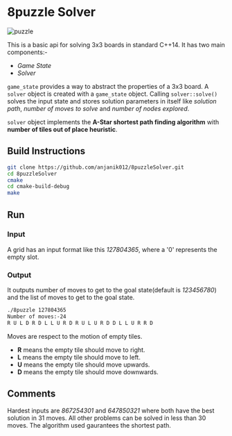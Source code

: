 # 8puzzle Solver

![puzzle](https://www.google.com/url?sa=i&url=https%3A%2F%2Fmedium.com%2F%40sairamankumar2%2F8-puzzle-problem-aa578104ae15&psig=AOvVaw1XTuFOD5hmj-UsMaUxNOGj&ust=1596460934618000&source=images&cd=vfe&ved=0CAIQjRxqFwoTCKj8-NDO_OoCFQAAAAAdAAAAABAD)

This is a basic api for solving 3x3 boards in  standard C++14. It has two main components:-

* _Game State_
* _Solver_

`game_state` provides a way to abstract the properties of a 3x3 board. A `solver` object is created with a `game_state` object.
Calling `solver::solve()` solves the input state and stores solution parameters in itself like _solution path_, _number of moves to solve_ 
and _number of nodes explored_.

`solver` object implements the **A-Star shortest path finding algorithm** with **number of tiles out of place heuristic**.

## Build Instructions

```sh
git clone https://github.com/anjanik012/8puzzleSolver.git
cd 8puzzleSolver
cmake
cd cmake-build-debug
make
```

## Run

### Input

A grid has an input format like this _127804365_, where a '0' represents the empty slot.

### Output

It outputs number of moves to get to the goal state(default is _123456780_) and the list of moves 
to get to the goal state.

```sh
./8puzzle 127804365
Number of moves:-24
R U L D R D L L U R D R U L U R D D L L U R R D
```

Moves are respect to the motion of empty tiles.

* **R** means the empty tile should move to right.
* **L** means the empty tile should move to left.
* **U** means the empty tile should move upwards.
* **D** means the empty tile should move downwards.

## Comments

Hardest inputs are _867254301_ and _647850321_ where both have the best solution in 31 moves. All other
problems can be solved in less than 30 moves. The algorithm used gaurantees the shortest path.
